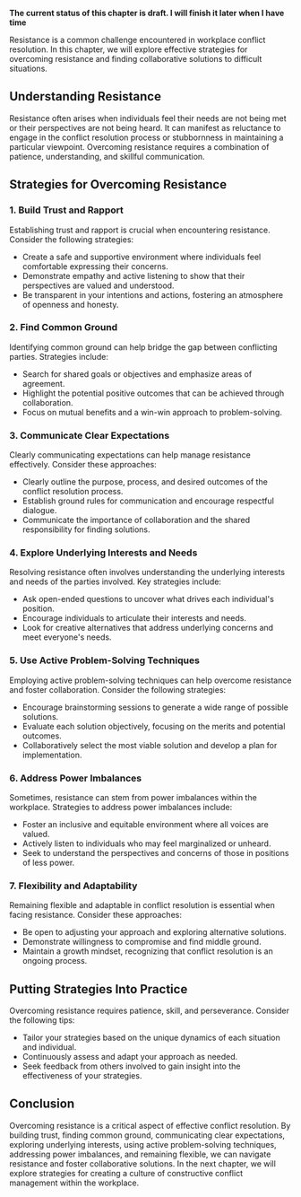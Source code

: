 **The current status of this chapter is draft. I will finish it later when I have time**

Resistance is a common challenge encountered in workplace conflict resolution. In this chapter, we will explore effective strategies for overcoming resistance and finding collaborative solutions to difficult situations.

Understanding Resistance
------------------------

Resistance often arises when individuals feel their needs are not being met or their perspectives are not being heard. It can manifest as reluctance to engage in the conflict resolution process or stubbornness in maintaining a particular viewpoint. Overcoming resistance requires a combination of patience, understanding, and skillful communication.

Strategies for Overcoming Resistance
------------------------------------

### 1. Build Trust and Rapport

Establishing trust and rapport is crucial when encountering resistance. Consider the following strategies:

* Create a safe and supportive environment where individuals feel comfortable expressing their concerns.
* Demonstrate empathy and active listening to show that their perspectives are valued and understood.
* Be transparent in your intentions and actions, fostering an atmosphere of openness and honesty.

### 2. Find Common Ground

Identifying common ground can help bridge the gap between conflicting parties. Strategies include:

* Search for shared goals or objectives and emphasize areas of agreement.
* Highlight the potential positive outcomes that can be achieved through collaboration.
* Focus on mutual benefits and a win-win approach to problem-solving.

### 3. Communicate Clear Expectations

Clearly communicating expectations can help manage resistance effectively. Consider these approaches:

* Clearly outline the purpose, process, and desired outcomes of the conflict resolution process.
* Establish ground rules for communication and encourage respectful dialogue.
* Communicate the importance of collaboration and the shared responsibility for finding solutions.

### 4. Explore Underlying Interests and Needs

Resolving resistance often involves understanding the underlying interests and needs of the parties involved. Key strategies include:

* Ask open-ended questions to uncover what drives each individual's position.
* Encourage individuals to articulate their interests and needs.
* Look for creative alternatives that address underlying concerns and meet everyone's needs.

### 5. Use Active Problem-Solving Techniques

Employing active problem-solving techniques can help overcome resistance and foster collaboration. Consider the following strategies:

* Encourage brainstorming sessions to generate a wide range of possible solutions.
* Evaluate each solution objectively, focusing on the merits and potential outcomes.
* Collaboratively select the most viable solution and develop a plan for implementation.

### 6. Address Power Imbalances

Sometimes, resistance can stem from power imbalances within the workplace. Strategies to address power imbalances include:

* Foster an inclusive and equitable environment where all voices are valued.
* Actively listen to individuals who may feel marginalized or unheard.
* Seek to understand the perspectives and concerns of those in positions of less power.

### 7. Flexibility and Adaptability

Remaining flexible and adaptable in conflict resolution is essential when facing resistance. Consider these approaches:

* Be open to adjusting your approach and exploring alternative solutions.
* Demonstrate willingness to compromise and find middle ground.
* Maintain a growth mindset, recognizing that conflict resolution is an ongoing process.

Putting Strategies Into Practice
--------------------------------

Overcoming resistance requires patience, skill, and perseverance. Consider the following tips:

* Tailor your strategies based on the unique dynamics of each situation and individual.
* Continuously assess and adapt your approach as needed.
* Seek feedback from others involved to gain insight into the effectiveness of your strategies.

Conclusion
----------

Overcoming resistance is a critical aspect of effective conflict resolution. By building trust, finding common ground, communicating clear expectations, exploring underlying interests, using active problem-solving techniques, addressing power imbalances, and remaining flexible, we can navigate resistance and foster collaborative solutions. In the next chapter, we will explore strategies for creating a culture of constructive conflict management within the workplace.
